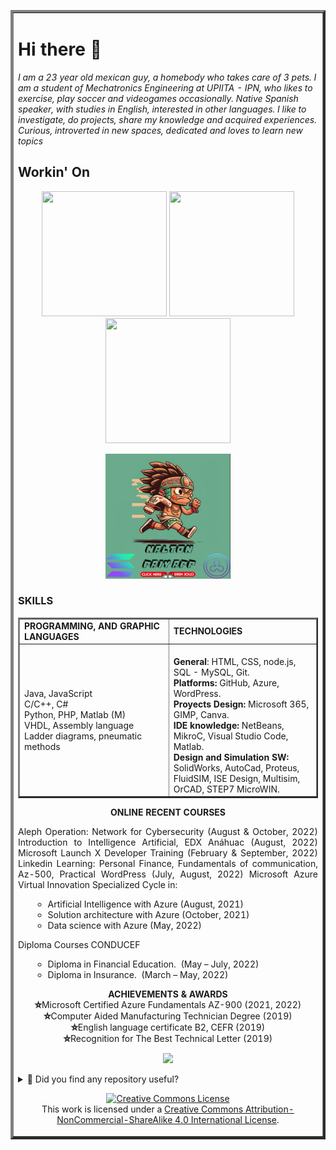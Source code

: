 <table border="4" width="100%">
<tbody>
<tr>
<td> 

# Hi there 👋

*I am a 23 year old mexican guy, a homebody who takes care of 3 pets. I am a student of Mechatronics Engineering at UPIITA - IPN, who likes to exercise, play soccer and videogames occasionally. Native Spanish speaker, with studies in English, interested in other languages. I like to investigate, do projects, share my knowledge and acquired experiences. Curious, introverted in new spaces, dedicated and loves to learn new topics*

## Workin' On
<div align="center">
<a title="Bonzopedia.com" href="https://bonzopedia.com/" target="_blank"><img src="https://i0.wp.com/bonzopedia.com/wp-content/uploads/2022/07/Bonzopedia-By-JEVG.png?resize=300%2C300&ssl=1"  width="200" height="200"></a>
<a title="Member Of Microsoft Student Ambassador" href="https://studentambassadors.microsoft.com/" target="_blank"><img src="https://ioana-alexandru.com/about/logos/alphamlsa.png"  width="200" height="200"></a>
<a title="Studying to" href="https://www.isc2.org/" target="_blank"><img src="https://media.isc2.org/-/jssmedia/Project/ISC2/Main/Components/Product-Masthead/Badge-CC-black.png?h=880&iar=0&w=880&rev=25d7105d73c74ad799f8285bbc3492a8&hash=927CA1D1A552DA1AE05A58324D33CE49&mw=1920"  width="200" height="200"></a>
  
  <a title="Developing" href="https://github.com/bancambios/PaiyApp-Hackaton-Etherfuse" target="_blank"><img src="https://raw.githubusercontent.com/JoseEmmanuelVG/JoseEmmanuelVG/main/images/Nalton_Solana_JEVG.png"  width="100" height="200"><a title="Developing" href="https://github.com/JoseEmmanuelVG/NaltonpAIy_RippleCBDC_Innovate" target="_blank"><img src="https://raw.githubusercontent.com/JoseEmmanuelVG/JoseEmmanuelVG/main/images/Nalton_Xrp_JEVG.png"  width="100" height="200"></a>
</div>

### SKILLS 

<div align="center">
<table width="100%"  border="2" style="margin: 0 auto;">
  <tbody>
  <tr>
  <td width="300"><strong>PROGRAMMING, AND GRAPHIC LANGUAGES</strong></td>
  <td width="300"><strong>TECHNOLOGIES</strong></td>
  </tr>
  <tr>
  <td width="357">
  Java, JavaScript                        <br />
  C/C++, C#                               <br />
  Python, PHP, Matlab (M)                 <br />
  VHDL, Assembly language                 <br />
  Ladder diagrams, pneumatic methods      <br />
  </td>
  
  <td width="356">
 <br /> <strong>General</strong>: HTML, CSS, node.js, SQL - MySQL, Git.  
 <br /> <strong>Platforms: </strong>GitHub, Azure, WordPress.  
 <br /> <strong>Proyects Design: </strong>Microsoft 365, GIMP, Canva.  
 <br /> <strong>IDE knowledge:</strong> NetBeans, MikroC, Visual Studio Code, Matlab. 
 <br /> <strong>Design and Simulation SW: </strong>SolidWorks, AutoCad, Proteus, FluidSIM, ISE Design, Multisim, OrCAD, STEP7 MicroWIN.
 </td>
  
  </tr>
  </tbody>
</table>
</div>

<p style="text-align: center;"><strong>ONLINE RECENT COURSES</strong></p>
<p style="text-align: justify;">Aleph Operation: Network for Cybersecurity (August &amp; October, 2022)
Introduction to Intelligence Artificial, EDX Anáhuac (August, 2022)
Microsoft Launch X Developer Training (February &amp; September, 2022)
Linkedin Learning: Personal Finance, Fundamentals of communication, Az-500, Practical WordPress (July, August, 2022)
Microsoft Azure Virtual Innovation Specialized Cycle in:</p>
<ul>
 	<li style="list-style-type: none;">
<ul>
 	<li>Artificial Intelligence with Azure (August, 2021)</li>
 	<li>Solution architecture with Azure (October, 2021)</li>
 	<li>Data science with Azure (May, 2022)</li>
</ul>
</li>
</ul>
Diploma Courses CONDUCEF
<ul>
 	<li style="list-style-type: none;">
<ul>
 	<li>Diploma in Financial Education.  (May – July, 2022)</li>
 	<li>Diploma in Insurance.  (March – May, 2022)</li>
</ul>
</li>
</ul>

<p style="text-align: center;"><strong>ACHIEVEMENTS &amp; AWARDS</strong>
<br /> <strong>⛥</strong>Microsoft Certified Azure Fundamentals AZ-900 (2021, 2022)
<br /> <strong>⛥</strong>Computer Aided Manufacturing Technician Degree (2019)
<br /> <strong>⛥</strong>English language certificate B2, CEFR (2019)
<br /> <strong>⛥</strong>Recognition for The Best Technical Letter (2019)</p>

<p align="center">
  <img src="https://github-readme-stats.vercel.app/api/top-langs/?username=JoseEmmanuelVG&layout=compact&langs_count=18">
</p>


<details>
  <summary>🌟 Did you find any repository useful?</summary>
  If any project has been helpful to you, consider giving it a ⭐ star in the repository and follow my GitHub account to stay tuned for future updates! 🚀

  In addition, I am always open to suggestions, recommendations or collaborations. Feel free to [get in touch](https://www.linkedin.com/in/vazquez-galan-jose-emmanuel-664968221) if you have any questions or ideas for improving this project. I'm excited for your feedback and contributions.

  Thank you for your interest and support! 😊
</details>




<p align="center">
<a rel="license" href="http://creativecommons.org/licenses/by-nc-sa/4.0/"><img alt="Creative Commons License" style="border-width:0" src="https://i.creativecommons.org/l/by-nc-sa/4.0/88x31.png" /></a><br />This work is licensed under a <a rel="license" href="http://creativecommons.org/licenses/by-nc-sa/4.0/">Creative Commons Attribution-NonCommercial-ShareAlike 4.0 International License</a>.
</p>


</td>
</tr>
</tbody>
</table>



